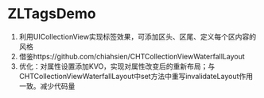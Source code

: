 # ZLTagsDemo
1. 利用UICollectionView实现标签效果，可添加区头、区尾、定义每个区内容的风格
2. 借鉴https://github.com/chiahsien/CHTCollectionViewWaterfallLayout
3. 优化：对属性设置添加KVO，实现对属性改变后的重新布局；与CHTCollectionViewWaterfallLayout中set方法中重写invalidateLayout作用一致。减少代码量
